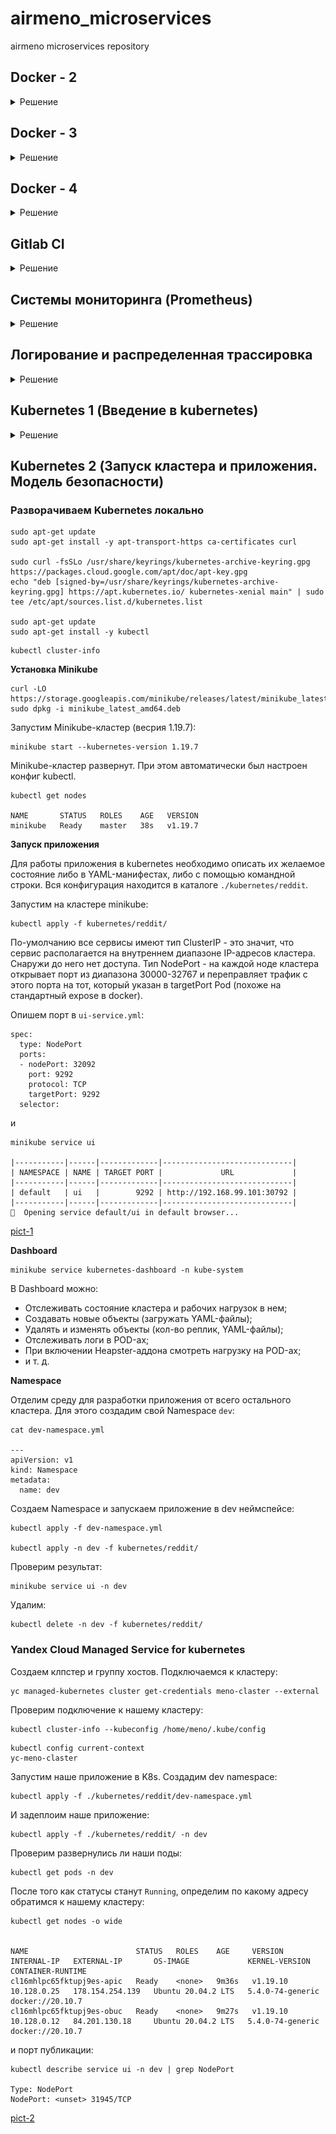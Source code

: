 # airmeno_microservices
airmeno microservices repository

## Docker - 2 

<details>
  <summary>Решение</summary>
Установка Docker на хост - https://docs.docker.com/engine/install/ubuntu/

```
docker version
docker info
```

Команды Docker | Значение
------| ---------
docker run hello-world | Запустить контейнер
docker ps | Список запущенных контейнеров
docker ps -a | Список всех контейнеров
docker images | Список сохранненных образов
docker run -it ubuntu:18.04 /bin/bash | Запуск контейнера Ubuntu в интерактивной режиме, вход в контенер в bash
docker exec -it <u_container_id> bash | Вход в запущенный контейнер c id в bash
docker commit <u_container_id> airmeno/ubuntu-tmp-file | Создание собственного образа (image) из контейнера 
docker rm -v $(docker ps -aq -f status=exited) | Удаление остановленных контейнеров
docker rmi name |  Удаление образа
docker rmi $(docker images -q) --force | Удаление существующих образов полученных на хост
docker system df | Дискового пространства образов

### Создаем Docker machine

```
yc compute instance create \
  --name docker-host \
  --zone ru-central1-a \
  --network-interface subnet-name=default-ru-central1-a,nat-ip-version=ipv4 \
  --create-boot-disk image-folder-id=standard-images,image-family=ubuntu-1804-lts,size=15 \
  --ssh-key ~/.ssh/appuser.pub
```
```
docker-machine create \
  --driver generic \
  --generic-ip-address=84.252.130.86 \
  --generic-ssh-user yc-user \
  --generic-ssh-key ~/.ssh/appuser \
  docker-host
```
Проверим:

```
docker-machine ls

NAME          ACTIVE   DRIVER    STATE     URL                        SWARM   DOCKER     ERRORS
docker-host   -        generic   Running   tcp://84.252.130.86:2376           v20.10.7   
```
Переключим docker на удаленный хост:

```
eval $(docker-machine env docker-host)
```
> Отключаемся от окружения docker - eval $(docker-machine env --unset)

Соберем структуру файлов с требуемым содержанием и соберем образ и запусим наш контейнер из нашего образа:

```
docker build -t reddit:latest .
docker run --name reddit -d --network=host reddit:latest
```
Проверим:

```
docker-machine ls

NAME          ACTIVE   DRIVER    STATE     URL                        SWARM   DOCKER     ERRORS
docker-host   *        generic   Running   tcp://84.252.130.86:2376           v20.10.7 
```
Перейдем по адресу - http://84.252.130.86:9292

### Docker hub

Отправляем наш образ в docker репозиторий:

```
docker login

docker tag reddit:latest airmeno/otus-reddit:1.0
docker push airmeno/otus-reddit:1.0
```

Проверим:

```
docker run --name reddit -d -p 9292:9292 airmeno/otus-reddit:1.0
```

Удалим ресурсы:

```
docker-machine rm docker-host
yc compute instance delete docker-host
```

### Задания со ⭐

1. [docker-1.log](dockermonolit/docker-1.log)

2. Создаем в [docker-monolith/infra/](docker-monolith/infra/) аналогичную иерархию ветки `infra`.

При создании образа из Packer выполняется установка docker в образ c помощью плейбука `docker_install.yml`.

В Terraform количество создаваемых инстансов задается через переменную в `instance_count` в `terraform.tfvars`. 
Terraform генерирует на основе шаблона файл inventoy.ini для Ansible. 

Для запуска контейнера в инстансах в директории `ansible` запустить:
```
ansible-playbook playbooks/docker_run.yml
```

</details>

## Docker - 3

<details>
  <summary>Решение</summary>

Поднимаем ранее созданный docker host:

```
yc compute instance create \
  --name docker-host \
  --zone ru-central1-a \
  --network-interface subnet-name=default-ru-central1-a,nat-ip-version=ipv4 \
  --create-boot-disk image-folder-id=standard-images,image-family=ubuntu-1804-lts,size=15 \
  --ssh-key ~/.ssh/appuser.pub


docker-machine create \
  --driver generic \
  --generic-ip-address=84.201.159.37 \
  --generic-ssh-user yc-user \
  --generic-ssh-key ~/.ssh/appuser \
  docker-host


docker-machine ls
NAME          ACTIVE   DRIVER    STATE     URL                        SWARM   DOCKER     ERRORS
docker-host   -        generic   Running   tcp://84.201.159.37:2376           v20.10.8   


eval $(docker-machine env docker-host)
```

Скачиваем архив, распаковываем, удалем архив, переименовываем каталог и приводим файлы в требуемый вид.

Сборка приложения:

```
docker pull mongo:latest

docker build -t airmeno/post:1.0 ./post-py
docker build -t airmeno/comment:1.0 ./comment
docker build -t airmeno/ui:1.0 ./ui
```

Проверим наши образы:

```
docker images
```

Создаем специальную сеть для нашего приложения и проверим:

```
docker network create reddit

docker network ls 
```

Создаем бридж и запускаем контейнеры:

```
docker run -d --network=reddit --network-alias=post_db --network-alias=comment_db mongo:latest

docker run -d --network=reddit --network-alias=post airmeno/post:1.0
docker run -d --network=reddit --network-alias=comment airmeno/comment:1.0
docker run -d --network=reddit -p 9292:9292 airmeno/ui:1.0
```

### Задания со ⭐ (1)

Запуск контенеров с другими алиасами и передача данных с помощью переменных:

```
docker run -d --network=reddit --network-alias=my_post_db --network-alias=my_comment_db mongo:latest

docker run -d --network=reddit --network-alias=my_post --env POST_DATABASE_HOST=my_post_db airmeno/post:1.0
docker run -d --network=reddit --network-alias=my_comment --env COMMENT_DATABASE_HOST=my_comment_db  airmeno/comment:1.0
docker run -d --network=reddit -p 9292:9292 --env POST_SERVICE_HOST=my_post --env COMMENT_SERVICE_HOST=my_comment airmeno/ui:1.0
```

Были заданы алиасам название с `my_`  с переопределением перемнных `ENV` чрез ключ `--env`.

### Сервис ui - улучшаем образ

Посмотрим размер нашего образа `ui`:

```
docker images

REPOSITORY        TAG            IMAGE ID       CREATED          SIZE
airmeno/ui        1.0            3e640e60b8e3   30 minutes ago   771MB
```

Поменяем содержимое ./ui/Dockerfile:

```
FROM ubuntu:16.04
RUN apt-get update \
    && apt-get install -y ruby-full ruby-dev build-essential \
    && gem install bundler --no-ri --no-rdoc

ENV APP_HOME /app
RUN mkdir $APP_HOME

WORKDIR $APP_HOME
ADD Gemfile* $APP_HOME/
RUN bundle install
ADD . $APP_HOME

ENV POST_SERVICE_HOST post
ENV POST_SERVICE_PORT 5000
ENV COMMENT_SERVICE_HOST comment
ENV COMMENT_SERVICE_PORT 9292

CMD ["puma"]
```

и пересоберем:

```
docker build -t airmeno/ui:2.0 ./ui
```

Проверим еще раз:

```
docker images

REPOSITORY        TAG            IMAGE ID       CREATED          SIZE
airmeno/ui        2.0            467ce10db702   24 seconds ago   462MB
airmeno/ui        1.0            3e640e60b8e3   36 minutes ago   771MB
```

Запустим еще раз наши контейнеры:

```
docker kill $(docker ps -q)
docker run -d --network=reddit --network-alias=post_db --network-alias=comment_db mongo:latest

docker run -d --network=reddit --network-alias=post airmeno/post:1.0
docker run -d --network=reddit --network-alias=comment airmeno/comment:1.0
docker run -d --network=reddit -p 9292:9292 airmeno/ui:2.0
```

### Создадим Docker volume

```
docker volume create reddit_db
```
Подключим его к контейнеру с MongoDB:

```
docker kill $(docker ps -q)
docker run -d --network=reddit --network-alias=post_db --network-alias=comment_db -v reddit_db:/data/db mongo:latest

docker run -d --network=reddit --network-alias=post airmeno/post:1.0
docker run -d --network=reddit --network-alias=comment airmeno/comment:1.0
docker run -d --network=reddit -p 9292:9292 airmeno/ui:2.0
```

### Задания со ⭐ (2)

Cобрать образ на основе Alpine Linux. Создаем [Dockerfile.1](src/ui/Dockerfile.1), в качестве базового образа берем Alpine Linux 3.14.
Для уменьшения размера образа используем `--no-cache` и после установки пакетов принудительно еще очищаем `rm -rf /var/cache/apk/*`.

Сборка нашего образа:

```
docker build -t airmeno/ui:3.0 ./ui --file ui/Dockerfile.1
```

Проверим еще раз размер образа:

```
docker images

REPOSITORY        TAG            IMAGE ID       CREATED          SIZE
airmeno/ui        3.0            f93530e5970f   35 seconds ago       265MB
airmeno/ui        2.0            467ce10db702   About an hour ago    462MB
airmeno/ui        1.0            3e640e60b8e3   About an hour ago    771MB
```

и проверим что наш образ рабочий:

```
docker kill $(docker ps -q)
docker run -d --network=reddit --network-alias=post_db --network-alias=comment_db -v reddit_db:/data/db mongo:latest

docker run -d --network=reddit --network-alias=post airmeno/post:1.0
docker run -d --network=reddit --network-alias=comment airmeno/comment:1.0
docker run -d --network=reddit -p 9292:9292 airmeno/ui:3.0
```

Удалим ресурсы:
```
docker-machine rm docker-host
yc compute instance delete docker-host
```
</details>

## Docker - 4

<details>
  <summary>Решение</summary>
Поднимаем docker host:

```
yc compute instance create \
  --name docker-host \
  --zone ru-central1-a \
  --network-interface subnet-name=default-ru-central1-a,nat-ip-version=ipv4 \
  --create-boot-disk image-folder-id=standard-images,image-family=ubuntu-1804-lts,size=15 \
  --ssh-key ~/.ssh/appuser.pub


docker-machine create \
  --driver generic \
  --generic-ip-address=84.252.130.206 \
  --generic-ssh-user yc-user \
  --generic-ssh-key ~/.ssh/appuser \
  docker-host


docker-machine ls
NAME          ACTIVE   DRIVER    STATE     URL                        SWARM   DOCKER     ERRORS
docker-host   -        generic   Running   tcp://84.252.130.206:2376           v20.10.8   


eval $(docker-machine env docker-host)
```

### Docker Network Drivers (Native)

* none - в контейнере есть только loopback интерфейс
* host - контейнеры видят только хостовувю сеть 
* bridge - контейнеры могу общаться через сеть и выходить наружу через хостовую сеть 

Запустим контейнеры с использованием драйверов сети с ключами --network: <none>, <host>, <bridge>

В качестве образа используем joffotron/docker-net-tools с сетевыми утилитами: bindtools, net-tools и curl.

```
docker run -ti --rm --network none joffotron/docker-net-tools -c ifconfig

lo        Link encap:Local Loopback  
          inet addr:127.0.0.1  Mask:255.0.0.0
          UP LOOPBACK RUNNING  MTU:65536  Metric:1
          RX packets:0 errors:0 dropped:0 overruns:0 frame:0
          TX packets:0 errors:0 dropped:0 overruns:0 carrier:0
          collisions:0 txqueuelen:1000 
          RX bytes:0 (0.0 B)  TX bytes:0 (0.0 B)
```

Вывод команды `docker-machine ssh docker-host ifconfig` бедет идентичен выводу `docker run -ti --rm --network host joffotron/docker-net-tools -c ifconfig`

```
docker run -ti --rm --network host joffotron/docker-net-tools -c ifconfig

docker0   Link encap:Ethernet  HWaddr 02:42:2C:69:21:67  
          inet addr:172.17.0.1  Bcast:172.17.255.255  Mask:255.255.0.0
          UP BROADCAST MULTICAST  MTU:1500  Metric:1
          RX packets:0 errors:0 dropped:0 overruns:0 frame:0
          TX packets:0 errors:0 dropped:0 overruns:0 carrier:0
          collisions:0 txqueuelen:0 
          RX bytes:0 (0.0 B)  TX bytes:0 (0.0 B)

eth0      Link encap:Ethernet  HWaddr D0:0D:17:CA:5D:E8  
          inet addr:10.128.0.7  Bcast:10.128.0.255  Mask:255.255.255.0
          inet6 addr: fe80::d20d:17ff:feca:5de8%32666/64 Scope:Link
          UP BROADCAST RUNNING MULTICAST  MTU:1500  Metric:1
          RX packets:10530 errors:0 dropped:0 overruns:0 frame:0
          TX packets:6844 errors:0 dropped:0 overruns:0 carrier:0
          collisions:0 txqueuelen:1000 
          RX bytes:117913818 (112.4 MiB)  TX bytes:606323 (592.1 KiB)

lo        Link encap:Local Loopback  
          inet addr:127.0.0.1  Mask:255.0.0.0
          inet6 addr: ::1%32666/128 Scope:Host
          UP LOOPBACK RUNNING  MTU:65536  Metric:1
          RX packets:282 errors:0 dropped:0 overruns:0 frame:0
          TX packets:282 errors:0 dropped:0 overruns:0 carrier:0
          collisions:0 txqueuelen:1000 
          RX bytes:25622 (25.0 KiB)  TX bytes:25622 (25.0 KiB)
```

```
docker run -ti --rm --network bridge joffotron/docker-net-tools -c ifconfig

eth0      Link encap:Ethernet  HWaddr 02:42:AC:11:00:02  
          inet addr:172.17.0.2  Bcast:172.17.255.255  Mask:255.255.0.0
          UP BROADCAST RUNNING MULTICAST  MTU:1500  Metric:1
          RX packets:2 errors:0 dropped:0 overruns:0 frame:0
          TX packets:0 errors:0 dropped:0 overruns:0 carrier:0
          collisions:0 txqueuelen:0 
          RX bytes:180 (180.0 B)  TX bytes:0 (0.0 B)

lo        Link encap:Local Loopback  
          inet addr:127.0.0.1  Mask:255.0.0.0
          UP LOOPBACK RUNNING  MTU:65536  Metric:1
          RX packets:0 errors:0 dropped:0 overruns:0 frame:0
          TX packets:0 errors:0 dropped:0 overruns:0 carrier:0
          collisions:0 txqueuelen:1000 
          RX bytes:0 (0.0 B)  TX bytes:0 (0.0 B)
```

### Network namespaces

Запустим несколько раз (в моем случае 3 раза) команду `docker run --network host -d nginx`. Проверим наши контейнеры:

```
docker ps

CONTAINER ID   IMAGE     COMMAND                  CREATED          STATUS          PORTS     NAMES
c8de1eb525ef   nginx     "/docker-entrypoint.…"   28 seconds ago   Up 25 seconds             flamboyant_swirles

docker ps -a
CONTAINER ID   IMAGE     COMMAND                  CREATED              STATUS                          PORTS     NAMES
35b31a75d59d   nginx     "/docker-entrypoint.…"   About a minute ago   Exited (1) About a minute ago             boring_bhaskara
76a8c0484020   nginx     "/docker-entrypoint.…"   About a minute ago   Exited (1) About a minute ago             jolly_thompson
c8de1eb525ef   nginx     "/docker-entrypoint.…"   2 minutes ago        Up About a minute                         flamboyant_swirles
```

Как видно из вывода, работает только один контейнер. Это связано с Host Driver:
- Контейнер использует network namespace хоста;
- Сеть не управляется самим Docker;
- Два сервиса в разных контейнерах не могут слушать один и тот же порт.

Подготовим хостовую машину для просмотра net-namespaces:

```
docker-machine ssh docker-host

sudo ln -s /var/run/docker/netns /var/run/netns
```

Теперь можно просматривать существующие network namespases: 
```
sudo ip netns 

default
```


Создадим docker-сети:
```
docker network create back_net --subnet=10.0.2.0/24
docker network create front_net --subnet=10.0.1.0/24
```

Запустим контейнеры:
```
docker build -t airmeno/post:1.0 ./post-py
docker build -t airmeno/comment:1.0 ./comment
docker build -t airmeno/ui:1.0 ./ui

docker run -d --network=front_net -p 9292:9292 --name ui airmeno/ui:1.0
docker run -d --network=back_net --name comment airmeno/comment:1.0
docker run -d --network=back_net --name post airmeno/post:1.0
docker run -d --network=back_net --name mongo_db --network-alias=post_db --network-alias=comment_db mongo:latest 
``` 

Docker при инициализации контейнера может подключить к нему только одну сеть. Дополнительные сети подключаются командой:
`docker network connect <network> <container>`

Подключим контейнеры ко второй сети:
```
docker network connect front_net post
docker network connect front_net comment
```

Заглянем внутрь сетей docker:

```
# Подключимся к докер хосту и установим утилиты для работы с бриджами
docker-machine ssh docker-host
sudo apt-get update && sudo apt-get install bridge-utils net-tools

sudo docker network ls

NETWORK ID     NAME        DRIVER    SCOPE
e49658e1166a   back_net    bridge    local
c6ce64b8682e   bridge      bridge    local
532d2c1a27d8   front_net   bridge    local
51ecc8068029   host        host      local
c4e2385e38fa   none        null      local

# созданные в рамках проекта сети
ifconfig | grep br

ifconfig | grep br
br-532d2c1a27d8: flags=4163<UP,BROADCAST,RUNNING,MULTICAST>  mtu 1500
        inet 10.0.1.1  netmask 255.255.255.0  broadcast 10.0.1.255
br-e49658e1166a: flags=4163<UP,BROADCAST,RUNNING,MULTICAST>  mtu 1500
        inet 10.0.2.1  netmask 255.255.255.0  broadcast 10.0.2.255
        inet 172.17.0.1  netmask 255.255.0.0  broadcast 172.17.255.255
        inet 10.128.0.7  netmask 255.255.255.0  broadcast 10.128.0.255

# Посмотрим какие интерфейсы есть в бридже
brctl show br-532d2c1a27d8

bridge name     bridge id               STP enabled     interfaces
br-532d2c1a27d8         8000.0242a651061f       no      veth1fccfd0
                                                        veth542d6b7
                                                        vethbc04562

# Посмотрим как выглядит iptables
sudo iptables -nL -t nat

...
Chain POSTROUTING (policy ACCEPT)
target     prot opt source               destination         
MASQUERADE  all  --  10.0.1.0/24          0.0.0.0/0           
MASQUERADE  all  --  10.0.2.0/24          0.0.0.0/0           
MASQUERADE  all  --  172.17.0.0/16        0.0.0.0/0           
MASQUERADE  tcp  --  10.0.1.2             10.0.1.2             tcp dpt:9292
...
DNAT       tcp  --  0.0.0.0/0            0.0.0.0/0            tcp dpt:9292 to:10.0.1.2:9292

# проверим работу docker-proxy
ps ax | grep docker-proxy

19166 ?        Sl     0:00 /usr/bin/docker-proxy -proto tcp -host-ip 0.0.0.0 -host-port 9292 -container-ip 10.0.1.2 -container-port 9292
19173 ?        Sl     0:00 /usr/bin/docker-proxy -proto tcp -host-ip :: -host-port 9292 -container-ip 10.0.1.2 -container-port 9292
```

### Docker-compose

Docker-compose - это инструментальное средство взаимодействия контейнеров, docker сетей, хранилищ (volume). Удобен когда:
- Одно приложение состоит из множества контейнеров / сервисов
- Один контейнер зависит от другого
- Порядок запуска имеет значение
- docker build/run/create

Проверим установку:
```
docker-compose -v

docker-compose version 1.29.2, build 5becea4c
```

Остановим запущенные контейнеры:

```
docker kill $(docker ps -q)
```

Запустим docker-compose:

```
export USERNAME=airmeno
docker-compose up -d
```

Проверим:
```
docker-compose ps

    Name                  Command             State                    Ports                  
----------------------------------------------------------------------------------------------
src_comment_1   puma                          Up                                              
src_post_1      python3 post_app.py           Up                                              
src_post_db_1   docker-entrypoint.sh mongod   Up      27017/tcp                               
src_ui_1        puma                          Up      0.0.0.0:9292->9292/tcp,:::9292->9292/tcp
```

Параметризируем наш docker-compose.yml, переменные перенесем в `.env`, создадим алиасы сетей.

Зададим имя проекту, по умолчанию имя (префикс) формируется от имени каталога где находится проект, в нашем случае `src`. Для смены префикса можно запустить проект:

```
docker-compose -p project-name up -d
```

или задать переменную в `.env`: `COMPOSE_PROJECT_NAME=project-name`

### Задания со ⭐

- Изменять код каждого из приложений, не выполняя сборку образа 
- Запускать puma для руби приложений в дебаг режиме с двумя воркерами (флаги --debug и -w 2)

По умолчанию Compose читает два файла: `docker-compose.yml` и необязательный файл `docker-compose.override.yml`. `docker-compose.yml` содержит базовую конфигурацию. Файл `docker-compose.override.yml` может содержать переопределения конфигурации для существующих служб или полностью новых служб.

> https://docs.docker.com/compose/extends/

Создаем `docker-compose.override.yml` файл:

```
version: '3.3'
services:

  ui:
    volumes:
      - ./ui:/app
    command: puma --debug -w 2

  post:
    volumes:
      - ./post-py:/app
      
  comment:
    volumes:
      - ./comment:/app
    command: puma --debug -w 2
```

Переопределили запуск `puma` и смонтировали каталоги кодов контейнеров в `/app`.

> Поскольку монтирование происходит на локальном хосте, сборку compose придется делать на локальной машине, иначе придется переносить каталоги проекта на docker host.

```
# остановим compose
docker-compose down 

# переключимся на локальный хост
eval $(docker-machine env --unset)

# запуск со сборкой всех контейнеров
sudo docker-compose up -d

# проверка 
sudo docker-compose ps

    Name                  Command             State                    Ports                  
----------------------------------------------------------------------------------------------
src_comment_1   puma --debug -w 2             Up                                              
src_post_1      python3 post_app.py           Up                                              
src_post_db_1   docker-entrypoint.sh mongod   Up      27017/tcp                               
src_ui_1        puma --debug -w 2             Up      0.0.0.0:9292->9292/tcp,:::9292->9292/tcp
```

Проверим, что контейнеры запустились с нужным ключом:

```
sudo docker ps

CONTAINER ID   IMAGE                 COMMAND                  CREATED         STATUS         PORTS                                       NAMES
61789df19d1b   airmeno/ui:1.0        "puma --debug -w 2"      9 seconds ago   Up 7 seconds   0.0.0.0:9292->9292/tcp, :::9292->9292/tcp   src_ui_1
d53984fe89fd   airmeno/post:1.0      "python3 post_app.py"    9 seconds ago   Up 7 seconds                                               src_post_1
b97db9c8603b   mongo:3.2             "docker-entrypoint.s…"   9 seconds ago   Up 7 seconds   27017/tcp                                   src_post_db_1
7652c547b197   airmeno/comment:1.0   "puma --debug -w 2"      9 seconds ago   Up 7 seconds                                               src_comment_1
```

Наш проект должен быть доступен по http://localhost:9292

Попробуем отредактировать файлы проекта:

```
touch src/comment/testfile
sudo docker-compose exec comment ls -l ../app

total 32
-rw-rw-r-- 1 1000 1000  420 Aug  6 16:43 Dockerfile
-rw-rw-r-- 1 1000 1000  182 Aug  6 16:43 Gemfile
-rw-rw-r-- 1 1000 1000  919 Aug  6 16:43 Gemfile.lock
-rw-rw-r-- 1 1000 1000    6 Aug  6 16:43 VERSION
-rw-rw-r-- 1 1000 1000 3910 Aug  6 16:43 comment_app.rb
-rw-rw-r-- 1 1000 1000  304 Aug  6 16:43 config.ru
-rw-rw-r-- 1 1000 1000  170 Aug  6 16:43 docker_build.sh
-rw-rw-r-- 1 1000 1000 1809 Aug  6 16:43 helpers.rb
-rw-rw-r-- 1 1000 1000    0 Aug  6 20:40 testfile
```
Наш файл пристуствует. Таким образом можем редактировать файлы пректа не выполняя сборку образа. Удалим созданный файл `testfile` и убедимся, что и в контейнере он удалился.

Удалим ресурсы:
```
sudo docker-compose down
docker-machine rm docker-host
yc compute instance delete docker-host
```

</details>


## Gitlab CI

<details>
  <summary>Решение</summary>
Создаем ветку в репозитории:

```
git checkout -b gitlab-ci-1
```

Поднимаем docker host:

```
yc compute instance create \
  --name gitlab-host \
  --memory=4 \
  --zone ru-central1-a \
  --network-interface subnet-name=default-ru-central1-a,nat-ip-version=ipv4 \
  --create-boot-disk image-folder-id=standard-images,image-family=ubuntu-1804-lts,size=50 \
  --ssh-key ~/.ssh/appuser.pub
```

Установим docker и docker-compose

```
cd gitlab-ci/ansible/
ansible-playbook docker_playbook.yml
```

### Установка GitLab-CE

Подключимся к хосту и создадим необходимые каталоги:

```
ssh yc-user@178.154.223.64
sudo mkdir -p /srv/gitlab/config /srv/gitlab/data /srv/gitlab/logs

cd /srv/gitlab
sudo touch docker-compose.yml
```

```
sudo vim docker-compose.yml

web:
  image: 'gitlab/gitlab-ce:latest'
  restart: always
  hostname: 'localhost'
  environment:
    GITLAB_OMNIBUS_CONFIG:
      external_url 'http://178.154.223.64'
  ports:
    - '80:80'
    - '443:443'
    - '2222:22'
  volumes:
    - '/srv/gitlab/config:/etc/gitlab'
    - '/srv/gitlab/logs:/var/log/gitlab'
    - '/srv/gitlab/data:/var/opt/gitlab'
```

> https://docs.gitlab.com/ee/install/docker.html


Запустим gitlab через docker-compose:

```
sudo docker-compose up -d
```
и проверим доступность: http://178.154.223.64

> на запуск служб и компонентов внутри контейнера gitlab ждем пару минут.

Пароль рута не получилось сменить, поэтому была применина методика сброса пароля: `touch /etc/gitlab/initial_root_password`, в случае с контенером:

```
sudo touch /srv/gitlab/config/initial_root_password

sudo cat /srv/gitlab/config/initial_root_password
```

берем значение пароль и используем его для пользоватля `root`.

### Настройки

1. Отключаем регистрацию новых пользователей:

```
Settings -> General -> Sign-up restrictions 

[ ] Sign-up enabled
```
2. Создаем группу: 
* Name - homework
* Description - Projects for my homework
* Visibility - private

3. Создаем проект: `example`

Для выполнения push с локального хоста в gitlab выполним (Добавление remote):

```
git remote add gitlab http://178.154.223.64/homework/example.git
git push gitlab gitlab-ci-1
```
4. Пайплайн для GitLab определяется в файле `.gitlab-ci.yml`

```
stages:
  - build
  - test
  - deploy

build_job:
  stage: build
  script:
    - echo 'Building'

test_unit_job:
  stage: test
  script:
    - echo 'Testing 1'

test_integration_job:
  stage: test
  script:
    - echo 'Testing 2'

deploy_job:
  stage: deploy
  script:
    - echo 'Deploy'
```

Запушим изменения:
```
git add .gitlab-ci.yml
git commit -m 'add pipeline definition'
git push gitlab gitlab-ci-1
```

5. Добавление раннера

На сервере Gitlab CI, выполним:

```
ssh yc-user@178.154.223.64

sudo docker run -d --name gitlab-runner --restart always -v /srv/gitlabrunner/config:/etc/gitlab-runner -v /var/run/docker.sock:/var/run/docker.sock gitlab/gitlab-runner:latest
```

Регистрация раннера (указываем url сервера gitlab и токен из `Settings -> CI/CD -> Pipelines -> Runners `):

```
sudo docker exec -it gitlab-runner gitlab-runner register \
 --url http://178.154.223.64/ \
 --non-interactive \
 --locked=false \
 --name DockerRunner \
 --executor docker \
 --docker-image alpine:latest \
 --registration-token R1mGR3J-C8T74Xsa_FfZ \
 --tag-list "linux,xenial,ubuntu,docker" \
 --run-untagged
```

Если все успешно, то должен появится новый ранер в `Settings -> CI/CD -> Pipelines -> Runners ` секция `Available specific runners` и после появления ранера должен выполнится пайплайн.

![Image 1](gitlab-ci/gitlab-ci-1.jpg)

6. Добавление Reddit в проект

```
git clone https://github.com/express42/reddit.git && rm -rf ./reddit/.git
git add reddit/
git commit -m "Add reddit app"
git push gitlab gitlab-ci-1
```
Измените описание пайплайна в `.gitlab-ci.yml`, создаем файл тестов `reddit/simpletest.rb`:

```
require_relative './app'
require 'test/unit'
require 'rack/test'

set :environment, :test

class MyAppTest < Test::Unit::TestCase
  include Rack::Test::Methods

  def app
    Sinatra::Application
  end

  def test_get_request
    get '/'
    assert last_response.ok?
  end
end
```

Добавим библиотеку `rack-test` в `reddit/Gemfile`:

```
gem 'rack-test'
```

Запушим код в GitLab и убедимся, что test_unit_job гоняет тесты.
![Image 2](gitlab-ci/gitlab-ci-2.jpg)


7. Окружения

Добавим в `.gitlab-ci.yml` новые окружения и условия запусков для ранеров 

```
image: ruby:2.4.2

stages:
  - build
  - test
  - review
  - stage
  - production

variables:
  DATABASE_URL: 'mongodb://mongo/user_posts'
   
before_script:
  - cd reddit
  - bundle install

build_job:
  stage: build
  script:
    - echo 'Building'

test_unit_job:
  stage: test
  services:
    - mongo:latest
  script:
    - ruby simpletest.rb

test_integration_job:
  stage: test
  script:
    - echo 'Testing 2'

deploy_dev_job:
  stage: review
  script:
    - echo 'Deploy'
  environment:
    name: dev
    url: http://dev.example.com

branch review:
  stage: review
  script: echo "Deploy to $CI_ENVIRONMENT_SLUG"
  environment:
    name: branch/$CI_COMMIT_REF_NAME
    url: http://$CI_ENVIRONMENT_SLUG.example.com
  only:
    - branches
  except:
    - master

staging:
  stage: stage
  when: manual
  only:
    - /^\d+\.\d+\.\d+/
  script:
    - echo 'Deploy'
  environment:
    name: stage
    url: http://beta.example.com

production:
  stage: production
  when: manual
  only:
    - /^\d+\.\d+\.\d+/
  script:
    - echo 'Deploy'
  environment:
    name: production
    url: http://example.com

```

где:
* `when: manual` - определяет ручной запуск
* Директива `only` описывает условия, которые должны быть `истина`: регулярное выражение `/^\d+\.\d+\.\d+/` означает, что в git должен стоять тег из цифр разделенных точками (например 2.4.6). Изменения без указания тэга запустят пайплайн без задач staging и production.
* `branch review:` на каждую ветку в git, отличную от master, Gitlab CI будет определять новое окружение.

Для проверки закоммитим файлы с указанием тэга (версии) и запушим в gitlab:

```
git add .gitlab-ci.yml
git commit -m '#5 add ver 2.4.10'
git tag 2.4.10
git push gitlab gitlab-ci-1 --tags
```

![Image 3](gitlab-ci/gitlab-ci-3.jpg)

Stage и Production окружения запускаются вручную


### Задания со ⭐: Настройка оповещений в Slack

Настроено на канале devops-team-otus.slack.com
Channel ID: C024SKJK64V


### Удалим ресурсы:

```
sudo docker-compose down
yc compute instance delete gitlab-host
```
</details>

## Системы мониторинга (Prometheus)

<details>
  <summary>Решение</summary>

### Подготовка окружения

Создадим Docker хост и настроим локальное окружение:
```
yc compute instance create \
  --name docker-host \
  --memory=4 \
  --zone ru-central1-a \
  --network-interface subnet-name=default-ru-central1-a,nat-ip-version=ipv4 \
  --create-boot-disk image-folder-id=standard-images,image-family=ubuntu-1804-lts,size=15 \
  --ssh-key ~/.ssh/appuser.pub

	
docker-machine create \
  --driver generic \
  --generic-ip-address=178.154.220.106 \
  --generic-ssh-user yc-user \
  --generic-ssh-key ~/.ssh/appuser \
  docker-host
```
```
docker-machine ls
NAME          ACTIVE   DRIVER    STATE     URL                        SWARM   DOCKER     ERRORS
docker-host   -        generic   Running   tcp://178.154.220.106:2376           v20.10.8   


eval $(docker-machine env docker-host)
```

### Запуск Prometheus

Воспользуемся готовым образом с DockerHub:

```
docker run --rm -p 9090:9090 -d --name prometheus prom/prometheus

docker ps

CONTAINER ID   IMAGE             COMMAND                  CREATED          STATUS          PORTS                                       NAMES
e8854394c01d   prom/prometheus   "/bin/prometheus --c…"   15 seconds ago   Up 12 seconds   0.0.0.0:9090->9090/tcp, :::9090->9090/tcp   prometheus
```

Перейдем по адресу http://178.154.220.106:9090

> узнать адрес докер хоста можно: `docker-machine ip docker-host`

![Image 1](monitoring/mon-1.jpg)

Интерфейс обновился, для перехода на старый интерфейс выбираем в меню **Clasic UI**.

**Targets**

Targets (цели) - представляют собой системы или процессы, за которыми следит Prometheus. Prometheus является pull системой, поэтому он постоянно делает HTTP запросы на имеющиеся у него адреса (endpoints). Посмотрим текущий список целей - **Status -> Targets**

![Image 2](monitoring/mon-2.jpg)

В Targest сейчас мы видимо только сам Prometheus. У каждой цели есть свой список адресов (endpoints), по которым следует обращаться для получения информации.

### Структура директорий:

* Создадим директорию docker в корне репозитория и перенесем в нее директорию `docker-monolith` и файлы `docker-compose.*` и все `.env`.
* Создадим в корне репозитория директорию `monitoring`. В ней будет хранится все, что относится к мониторингу.

Установим `docker-compose` на docker хосте:
```
docker-machine ssh docker-host
sudo apt install docker-compose
```

### Мониторинг состояния микросервисов

**Создание Docker образа Prometheus**

```
cat monitoring/prometheus/Dockerfile

FROM prom/prometheus:v2.1.0
ADD prometheus.yml /etc/prometheus/
```

Конфигурация Prometheus происходит через файлы конфигурации и опции командной строки. В `monitoring/prometheus` создаем файл `prometheus.yml`:

```
---
global:
  scrape_interval: '5s'

scrape_configs:
  - job_name: 'prometheus'
    static_configs:
      - targets:
        - 'localhost:9090'

  - job_name: 'ui'
    static_configs:
      - targets:
        - 'ui:9292'

  - job_name: 'comment'
    static_configs:
      - targets:
        - 'comment:9292'
```

В директории `prometheus` собираем Docker образ:

```
export USER_NAME=username
docker build -t $USER_NAME/prometheus .
```

**Образы микросервисов**

В коде микросервисов есть healthcheck-и для проверки работоспособности приложения. 

Сборку образом теперь необходимо производить при помощи скриптов `docker_build.sh`, которые есть в директории каждого сервиса. С его помощью мы добавим информацию из Git в наш healthcheck.

```
/src/ui $ bash docker_build.sh
/src/post-py $ bash docker_build.sh
/src/comment $ bash docker_build.sh
```
Или из корня репозитория:

```
for i in ui post-py comment; do cd src/$i; bash docker_build.sh; cd -; done
```

Prometheus поднимаем совместно с микросервисами. В `docker/docker-compose.yml` опишем новый сервис:

```
services:

...

  prometheus:
    image: ${USER_NAME}/prometheus
    ports:
      - 9090:9090
    volumes:
      - prometheus_data:/prometheus
    command:
    # Передаем доп параметры вкомандной строке
      - '--config.file=/etc/prometheus/prometheus.yml'
      - '--storage.tsdb.path=/prometheus'
      - '--storage.tsdb.retention=1d' # Задаем время хранения метрик в 1 день
    networks:
      - front_net
      - back_net 
...
  
  volumes:
    prometheus_data:
```

Изменим `build` образов наших микросервисом на уже подготовленные образы через скрипт `docker_build.sh`:

```
  #build: ./ui
  #image: ${USERNAME}/ui:${UI_TAG}
    
  image: ${USER_NAME}/ui
```

Поднимаем сервисы. Поскольку в предыдущих заданиях был использован `docker-compose.override.yml`, то игнорируем его при запуске:

```
docker-compose -f docker-compose.yml up -d
```
Убедимся, что сервисы (контейнеры) поднялись:

```
docker-compose ps

       Name                      Command               State                    Ports                  
-------------------------------------------------------------------------------------------------------
docker_comment_1      puma                             Up                                              
docker_post_1         python3 post_app.py              Up                                              
docker_post_db_1      docker-entrypoint.sh mongod      Up      27017/tcp                               
docker_prometheus_1   /bin/prometheus --config.f ...   Up      0.0.0.0:9090->9090/tcp,:::9090->9090/tcp
docker_ui_1           puma                             Up      0.0.0.0:9292->9292/tcp,:::9292->9292/tcp
```

### Exporters

Экспортер похож на вспомогательного агента для сбора метрик. 

В ситуациях, когда мы не можем реализовать отдачу метрик Prometheus в коде приложения, мы можем использовать экспортер, который будет транслировать метрики приложения или системы в формате доступном для чтения Prometheus.

Для сбора информации о работе Docker хоста и представления этой информации в Prometheus воспользуемся `Node exporter`.

Определим ещё один сервиc в `docker/docker-compose.yml`:

```
node-exporter:
  image: prom/node-exporter:v0.15.2
  user: root
  volumes:
    - /proc:/host/proc:ro
    - /sys:/host/sys:ro
    - /:/rootfs:ro
  command:
    - '--path.procfs=/host/proc'
    - '--path.sysfs=/host/sys'
    - '--collector.filesystem.ignored-mount-points="^/(sys|proc|dev|host|etc)($$|/)"'  
  networks:
    - front_net
    - back_net  

```

И в `monitoring/prometheus/prometheus.yml` добавим job для `node exporter`:

```
- job_name: 'node'
  static_configs: 
    - targets: 
      - 'node-exporter:9100'
```

Соберем новый Docker образ для Prometheus:

```
cd monitoring/prometheus 

docker build -t $USER_NAME/prometheus .
```

Пересоздадим сервисы:

```
cd ../../docker/
docker-compose down
docker-compose -f docker-compose.yml up -d
```

Убедимся, что список endpoint-ов Prometheus появился ещё один endpoint - `node`.

![Image 3](monitoring/mon-3.jpg)

Добавим нагрузки на Docker Host и проверм:

```
docker-machine ssh docker-host

yes > /dev/null
```

![Image 4](monitoring/mon-4.jpg)

### Обазы в DockerHub

```
docker login
Login Succeeded


docker push $USER_NAME/ui
docker push $USER_NAME/comment
docker push $USER_NAME/post
docker push $USER_NAME/prometheus
```

Ссылка на DockerHub: https://hub.docker.com/u/airmeno

### Задания со ⭐

**MongoDB Exporter**

Соберем Docker образ нашего `mongodb_exporter` через `monitoring/mongodb-exporter/Dockerfile` из https://github.com/percona/mongodb_exporter:

```
FROM alpine:3.14

WORKDIR /tmp/mongodb
RUN wget https://github.com/percona/mongodb_exporter/releases/download/v0.20.7/mongodb_exporter-0.20.7.linux-amd64.tar.gz && \
    tar xvzf mongodb_exporter-0.20.7.linux-amd64.tar.gz && \
    cp mongodb_exporter /usr/local/bin/. && \
    rm -rf /tmp/mongodb

WORKDIR /

EXPOSE 9216

CMD ["mongodb_exporter"]
```

> https://dock.co.nz/post/build-mongodb-exporter-for-prometheus/

Далее добавим наш экпортер в `monitoring/prometheus/prometheus.yml`:

```
  - job_name: 'mongodb'
    static_configs:
      - targets:
        - 'mongodb-exporter:9216'
```

и `docker/docker-compose.yml`:

```
  mongodb-exporter:
    image: ${USER_NAME}/mongodb-exporter
    environment:
      MONGODB_URI: mongodb://post_db:27017    
    networks:
      - back_net
```

Соберем заново наши образы и контейнеры:

```
cd monitoring/mongodb-exporter
docker build -t $USER_NAME/mongodb-exporter .

cd monitoring/prometheus 
docker build -t $USER_NAME/prometheus .

cd ../../docker/
docker-compose down
docker-compose -f docker-compose.yml up -d
```
![Image 5](monitoring/mon-5.jpg)

**Blackbox Exporter**

Blackbox exporter позволяет реализовать для Prometheus мониторинг по принципу черного ящика. Т.е., например, мы можем проверить отвечает ли сервис по http или принимает ли соединения порт. 


Соберем Docker образ нашего `blackbox_exporter` из https://github.com/prometheus/blackbox_exporter:

```
FROM prom/blackbox-exporter
COPY blackbox.yml /etc/blackboxexporter/config.yml
```

Формируем `blackbox.yml`:

```
modules:
  http_2xx:
    http:
      no_follow_redirects: false
      preferred_ip_protocol: ip4
      valid_http_versions:
      - HTTP/1.1
      - HTTP/2
      valid_status_codes: []
    prober: http
    timeout: 5s
```

> https://habr.com/ru/company/otus/blog/500448/

Добавим в Prometheus мониторинг сервисов comment, post, ui с помощью Blackbox exporter - https://github.com/prometheus/blackbox_exporter.

```
  blackbox-exporter:
    image: ${USER_NAME}/blackbox-exporter
    command:
      - '--config.file=/etc/blackboxexporter/config.yml'
    networks:
      - back_net
      - front_net  
```

Добавим job в `monitoring/prometheus/prometheus.yml`:

```
  - job_name: 'blackbox'
    scrape_interval: 5s
    metrics_path: /probe
    params:
      module: [ http_2xx ]
    static_configs:
      - targets:
          - http://ui:9292
          - http://comment:9292/healthcheck
          - http://post:5000/healthcheck
    relabel_configs:
      - source_labels: [ __address__ ]
        target_label: __param_target
      - source_labels: [ __param_target ]
        target_label: instance
      - target_label: __address__
        replacement: blackbox:9115
```

И еще раз пересоберем наши образы и контейнеры:

```
cd monitoring/blackbox-exporter 
docker build -t $USER_NAME/blackbox-exporter .

cd monitoring/prometheus 
docker build -t $USER_NAME/prometheus .

cd ../../docker/
docker-compose down
docker-compose -f docker-compose.yml up -d
```
![Image 6](monitoring/mon-6.jpg)

![Image 7](monitoring/mon-7.jpg)


### Удалим ресурсы:

```
docker-compose down
yc compute instance delete docker-host
```
</details>

## Логирование и распределенная трассировка

<details>
  <summary>Решение</summary>

### Подготовка окружения

Создадим Docker хост и настроим локальное окружение:

```
yc compute instance create \
  --name logging \
  --memory=4 \
  --zone ru-central1-a \
  --network-interface subnet-name=default-ru-central1-a,nat-ip-version=ipv4 \
  --create-boot-disk image-folder-id=standard-images,image-family=ubuntu-1804-lts,size=15 \
  --ssh-key ~/.ssh/appuser.pub

docker-machine create \
  --driver generic \
  --generic-ip-address=178.154.203.174 \
  --generic-ssh-user yc-user \
  --generic-ssh-key ~/.ssh/appuser \
  logging
```

```
docker-machine ls

NAME      ACTIVE   DRIVER    STATE     URL                          SWARM   DOCKER     ERRORS
logging   -        generic   Running   tcp://178.154.203.174:2376           v20.10.8 
```

Установим docker-compose на docker хосте:

```
docker-machine ssh logging
sudo apt install docker-compose
```

```
eval $(docker-machine env logging)
```

Сборка новых образов:

```
export USER_NAME='username'

cd ./src/ui && bash docker_build.sh && docker push $USER_NAME/ui:logging
cd ../post-py && bash docker_build.sh && docker push $USER_NAME/post:logging
cd ../comment && bash docker_build.sh && docker push $USER_NAME/comment:logging
```

### Elastic Stack

Система централизованного логирования на примере Elastic-стека (ранее известного как ELK), который включает в себя 3 основных компонента:
* ElasticSearch (TSDB и поисковый движок для хранения данных)
* Logstash (для аггрегации и трансформации данных)
* Kibana (для визуализации)

Для аггрегации логов вместо Logstash будем использовать Fluentd, получим еще одно популярное сочетание этих инструментов - EFK.

Fluentd - инструмент, который может использоваться для отправки, аггрегации и преобразования лог-сообщений. Fluentd будем использовать для аггрегации (сбора в одном месте) и парсинга логов сервисов нашего приложения.

В директории `logging/fluentd` создаем Dockerfile:

```
FROM fluent/fluentd:v0.12
RUN gem install fluent-plugin-elasticsearch --no-rdoc --no-ri --version 1.9.5
RUN gem install fluent-plugin-grok-parser --no-rdoc --no-ri --version 1.0.0
ADD fluent.conf /fluentd/etc
```
и файл конфигурации `logging/fluentd/fluent.conf`:

```
<source>
  @type forward
  port 24224
  bind 0.0.0.0
</source>

<match *.**>
  @type copy
  <store>
    @type elasticsearch
    host elasticsearch
    port 9200
    logstash_format true
    logstash_prefix fluentd
    logstash_dateformat %Y%m%d
    include_tag_key true
    type_name access_log
    tag_key @log_name
    flush_interval 1s
  </store>
  <store>
    @type stdout
  </store>
</match>
```

Соберем docker image для fluentd:

```
cd logging/fluentd
docker build -t $USER_NAME/fluentd .
```

### Структурированные логи

Логи должны иметь заданную (единую) структуру и содержать необходимую для нормальной эксплуатации данного сервиса информацию о его работе.

Лог-сообщения также должны иметь понятный для выбранной системы логирования формат, чтобы избежать ненужной траты ресурсов на преобразование данных в нужный вид.


Для запуска подготовленных контейнеров настроим `docker/docker-compose.yml` на теги `:logging` и запустим сервисы:

```
cd docker && docker-compose -f docker-compose.yml up -d
```

Можем посмотреть логи, например для `post` сервиса:

```
docker-compose logs -f post

Attaching to docker_post_1
post_1     | {"addr": "172.19.0.2", "event": "request", "level": "info", "method": "GET", "path": "/healthcheck?", "request_id": null, "response_status": 200, "service": "post", "timestamp": "2021-09-10 18:10:38"}
post_1     | {"addr": "172.19.0.2", "event": "request", "level": "info", "method": "GET", "path": "/healthcheck?", "request_id": null, "response_status": 200, "service": "post", "timestamp": "2021-09-10 18:10:43"}
post_1     | {"addr": "172.19.0.2", "event": "request", "level": "info", "method": "GET", "path": "/healthcheck?", "request_id": null, "response_status": 200, "service": "post", "timestamp": "2021-09-10 18:10:48"}
post_1     | {"addr": "172.19.0.2", "event": "request", "level": "info", "method": "GET", "path": "/healthcheck?", "request_id": null, "response_status": 200, "service": "post", "timestamp": "2021-09-10 18:10:53"}
```

Каждое событие, связанное с работой нашего приложения логируется в JSON-формате и имеет нужную нам структуру: тип события (event), сообщение (message), переданные функции параметры (params), имя сервиса (service) и др.

По умолчанию Docker-контейнерами используется json-file драйвер для логирования информации, которая пишется сервисом внутри контейнера в stdout (и stderr). 

Для отправки логов во Fluentd используем docker-драйвер fluentd.

> https://docs.docker.com/config/containers/logging/fluentd/

Для сервиса post определим драйвер для логирования - `docker/docker-compose.yml`:

```
  post:
    image: ${USER_NAME}/post:logging
    environment:
      - POST_DATABASE_HOST=post_db
      - POST_DATABASE=posts
    depends_on:
      - post_db
    ports:
      - "5000:5000"
    logging:
      driver: "fluentd"
      options:
        fluentd-address: localhost:24224
        tag: service.post
```

### Запуск системы логирования

Поднимем инфраструктуру централизованной системы логирования и перезапустим сервисы приложения:

```
docker-compose -f docker-compose-logging.yml up -d
docker-compose down
docker-compose -f docker-compose.yml up -d
```

### Добавление фильтра во Fluentd для сервиса post

Добавим фильтр для парсинга json-логов, приходящих от сервиса post, в `logging/fluentd/fluent.conf`:

```
<source>
 @type forward
 port 24224
 bind 0.0.0.0
</source>

<filter service.post>
 @type parser
 format json
 key_name log
</filter>

<match *.**>
 @type copy

...

```

Пересоберем образ и перезапустим сервис Fluentd:

```
logging/fluentd $ docker build -t $USER_NAME/fluentd .
docker $ docker-compose -f docker-compose-logging.yml up -d fluentd
```

### Неструктурированные логи

Неструктурированные логи отличаются отсутствием четкой структуры данных. Также часто бывает, что формат лог-сообщений не подстроен под систему централизованного логирования, что существенно увеличивает затраты вычислительных и временных ресурсов на обработку данных и выделение нужной информации.

На примере сервиса ui рассмотрим пример логов с неудобным форматом сообщений. Настроим отправку логов во Fluentd для сервиса ui - `docker/docker-compose.yml`:

```
ui:
...
 logging:
 driver: "fluentd"
 options:
 fluentd-address: localhost:24224
 tag: service.ui
...
```

Перезапустим ui:

```
docker $ docker-compose stop ui
docker $ docker-compose rm ui
docker $ docker-compose -f docker-compose.yml up -d 
```

В Kibana применим запрос `container_name : *ui*` и  убедимся, что общая структура у поля log в сообщениях от этого сервиса отсутствует:

```
?log	I, [2021-09-10T19:00:02.885721 #1]  INFO -- : service=ui | event=show_all_posts | request_id=8fe05d40-5ab2-4fd2-b7ab-a735ca9874d6 | message='Successfully showed the home page with posts' | params: "{}"
```

Для их парсинга неструктурированных логов в `/docker/fluentd/fluent.conf` добавим регулярное выражение:

```
<filter service.ui>
  @type parser
  format /\[(?<time>[^\]]*)\]  (?<level>\S+) (?<user>\S+)[\W]*service=(?<service>\S+)[\W]*event=(?<event>\S+)[\W]*(?:path=(?<path>\S+)[\W]*)?request_id=(?<request_id>\S+)[\W]*(?:remote_addr=(?<remote_addr>\S+)[\W]*)?(?:method= (?<method>\S+)[\W]*)?(?:response_status=(?<response_status>\S+)[\W]*)?(?:message='(?<message>[^\']*)[\W]*)?/
  key_name log
</filter>
```

Пересоберем образ и перезапустим сервис Fluentd:

```
logging/fluentd $ docker build -t $USER_NAME/fluentd .
docker $ docker-compose -f docker-compose-logging.yml up -d fluentd
```

В Kibana применим запрос `@log_name: service.ui` и проверим что лог теперь распарсен:

```
t message	Successfully showed the home page with posts
```

> Kibana слушает на порту 5601.

### Grok-шаблоны

Созданные регулярки могут иметь ошибки, их сложно менять и ещё сложнее - читать без применения инструментов навроде. Для облегчения задачи парсинга вместо
стандартных регулярок можно использовать grok-шаблоны. По-сути grok'и - это именованные шаблоны регулярных выражений (очень похоже на функции). Можно использовать готовый regexp, просто сославшись на него как на функцию.

Поменяем в `/docker/fluentd/fluent.conf` решулярку на:

```
<filter service.ui>
 @type parser
 format grok
 grok_pattern %{RUBY_LOGGER}
 key_name log
</filter>
```

и пересоберем и перезапустим сервис:

```
logging/fluentd $ docker build -t $USER_NAME/fluentd .
docker $ docker-compose -f docker-compose-logging.yml up -d fluentd
```

в Kibana теперь лог выглядит так:

```
t message	  service=ui | event=show_all_posts | request_id=8369cd1c-1aa0-4c83-a4c6-2cfba9485bca | message='Successfully showed the home page with posts' | params: "{}"
```

Часть логов нужно еще дораспарсить. Для этого используем несколько grok'ов по очереди:

```
<filter service.ui>
  @type parser
  format grok
  grok_pattern service=%{WORD:service} \| event=%{WORD:event} \| request_id=%{GREEDYDATA:request_id} \| message='%{GREEDYDATA:message}'
  key_name message
  reserve_data true
</filter>
```

⭐ Ещё один формат лога остался неразобранным:

```
t message	service=ui | event=request | path=/post/613ba6ad725f03000c390e74 | request_id=21379923-e3b7-43b8-816d-a7d4309eeab7 | remote_addr=109.252.184.115 | method= GET | response_status=200
```

Составим еще один grok-шаблоны для данного типа сообщений по аналогии с предыдущим:

```
<filter service.ui>
  @type parser
  format grok
  grok_pattern service=%{WORD:service} \| event=%{WORD:event} \| path=%{GREEDYDATA:request_id} \| request_id=%{GREEDYDATA:request_id} \| remote_addr=%{IP:remote_addr} \| method= %{WORD:method} \| response_status=%{INT:response_status}
  key_name message
  reserve_data true
</filter>
```

и пересоберем и перезапустим сервис:

```
logging/fluentd $ docker build -t $USER_NAME/fluentd .
docker $ docker-compose -f docker-compose-logging.yml up -d fluentd
```

### Распределенный трейсинг

Добавим в `docker/docker-compose-logging.yml` для сервисов логирования сервис распределенного трейсинга Zipkin:

```
services:
  zipkin:
    image: openzipkin/zipkin:2.21.0
    ports:
      - "9411:9411"
...
```

Добавим для каждого сервиса в `docker/docker-compose.yml` для приложении reddit параметр `ZIPKIN_ENABLED`:

```
environment:
- ZIPKIN_ENABLED=${ZIPKIN_ENABLED}
```

В .env-файле:

```
ZIPKIN_ENABLED=true
```

```
docker-compose -f docker-compose.yml up -d
```

Zipkin должен быть в одной сети с приложениями, поэтому подключим их к нашим сетям `back_net:` и `front_net:`.

Поднимем изменённую систему логирования:

```
docker-compose -f docker-compose-logging.yml -f docker-compose.yml down
docker-compose -f docker-compose-logging.yml -f docker-compose.yml up -d
```

> Web-интерфейс Zipkin на порту 9411.

### Удалим ресурсы:

```
docker-compose down
docker-machine rm logging
yc compute instance delete logging
```


### Траблшутинг UI-экспириенса ⭐ 

Соберем образы со сломанным кодом и пересоберем инфраструктуру. 

Протестируем. Действительно все функицонирует нормельно, кроме открытия существующих сообщений: открываются долго.

В Zipkin наблюдаем щадержки спана `UI_APP -> POST -> get` более 3-х сек. В коде контейнера `post-py` в `post_app.py`:

```
# Retrieve information about a post
@zipkin_span(service_name='post', span_name='db_find_single_post')
def find_post(id):
    start_time = time.time()
    try:
        post = app.db.find_one({'_id': ObjectId(id)})
    except Exception as e:
        log_event('error', 'post_find',
                  "Failed to find the post. Reason: {}".format(str(e)),
                  request.values)
        abort(500)
    else:
        stop_time = time.time()  # + 0.3
        resp_time = stop_time - start_time
        app.post_read_db_seconds.observe(resp_time)
        time.sleep(3)
        log_event('info', 'post_find',
                  'Successfully found the post information',
                  {'post_id': id})
        return dumps(post)
```

строчка `time.sleep(3)` создает задержку в 3 сек. 

</details>

## Kubernetes 1 (Введение в kubernetes)

<details>
  <summary>Решение</summary>

### Создание примитивов

Создаем файл в `kubernetes/reddit/post-deployment.yml`:

```
apiVersion: apps/v1
kind: Deployment
metadata:
  name: post-deployment
spec:
  replicas: 1
  selector:
    matchLabels:
      app: post
  template:
    metadata:
      name: post
      labels:
        app: post
    spec:
      containers:
      - image: airmeno/post
        name: post
```

Аналогично в той же директории создаем:
* ui-deployment.yml
* comment-deployment.yml
* mongo-deployment.yml


### Установка k8s при помощи утилиты kubeadm (the_hard_way)

Создаем 2 ноды (ВМ) на Ubuntu 18, устанавливаем: docker v=19.03 и kube* v=1.19:

```
sudo apt-get update
sudo apt-get install apt-transport-https ca-certificates curl gnupg lsb-release

curl -fsSL https://download.docker.com/linux/ubuntu/gpg | sudo gpg --dearmor -o /usr/share/keyrings/docker-archive-keyring.gpg
sudo curl -fsSLo /usr/share/keyrings/kubernetes-archive-keyring.gpg https://packages.cloud.google.com/apt/doc/apt-key.gpg

echo "deb [arch=amd64 signed-by=/usr/share/keyrings/docker-archive-keyring.gpg] https://download.docker.com/linux/ubuntu \
  $(lsb_release -cs) stable" | sudo tee /etc/apt/sources.list.d/docker.list > /dev/null

echo "deb [signed-by=/usr/share/keyrings/kubernetes-archive-keyring.gpg] https://apt.kubernetes.io/ kubernetes-xenial main" | sudo tee /etc/apt/sources.list.d/kubernetes.list 

sudo apt-get update
sudo apt-get install docker-ce docker-ce-cli containerd.io kubelet kubeadm kubectl

sudo apt-get install docker-ce=5:19.03.15~3-0~ubuntu-focal docker-ce-cli=5:19.03.15~3-0~ubuntu-focal containerd.io kubelet=1.19.14-00 kubeadm=1.19.14-00 kubectl=1.19.14-00
```

Узнать доступные версии пакетов:
```
apt-cache madison docker-ce
```

> https://docs.docker.com/engine/install/ubuntu/

> https://kubernetes.io/docs/setup/production-environment/tools/kubeadm/install-kubeadm/

Поднимем кластер k8s с помощью kubeadm:

```
kubeadm init --apiserver-cert-extra-sans=178.154.240.189 --apiserver-advertise-address=0.0.0.0 --control-plane-endpoint=178.154.240.189 --pod-network-cidr=10.244.0.0/16
```

Послу успешной установки получим пример команды для добавления worker ноды в кластер:

```
sudo kubeadm join 178.154.240.189:6443 --token ujd6g5.oidc0y6b7brcztnh \
    --discovery-token-ca-cert-hash sha256:f673a31834cec6ef588ac1c70393d7b8ec8f92392bc865d5fa89cee0d32e02fd
```

Создадим конфиг файл для пользователя на мастер ноде:

```
mkdir $HOME/.kube/
sudo cp /etc/kubernetes/admin.conf $HOME/.kube/config
sudo chown $USER $HOME/.kube/config
```

Посмотрим наши ноды:

```
kubectl get nodes

NAME     STATUS     ROLES    AGE     VERSION
master   NotReady   master   5m38s   v1.19.14
worker   NotReady   <none>   4m34s   v1.19.14
```
ноды находятся в статусе NotReady, посмотрим состояние ноды:

```
kubectl describe node worker

...

NetworkReady=false reason:NetworkPluginNotReady message:docker: network plugin is not ready: cni config uninitialized
Addresses:

...
```
Не установлен сетевой плагин. Установим:

```
curl https://docs.projectcalico.org/manifests/calico.yaml -O

раскомментируем переменную CALICO_IPV4POOL_CIDR в манифесте и установить для нее то же значение, что и в команде init: 10.244.0.0/16

kubectl apply -f calico.yaml
```

> https://docs.projectcalico.org/getting-started/kubernetes/self-managed-onprem/onpremises

и еще раз проверим состояние нод:

```
kubectl get nodes

NAME     STATUS   ROLES    AGE   VERSION
master   Ready    master   21m   v1.19.14
worker   Ready    <none>   20m   v1.19.14
```

Запустим один из манифестов нашего приложения и убедимся, что он применяется:

```
kubectl apply -f ui-deployment.yml

kubectl get pods

NAME                             READY   STATUS    RESTARTS   AGE
ui-deployment-74c48ffc56-95xch   1/1     Running   0          24s
```

### Установка кластера k8s с помощью terraform и ansible ⭐⭐ 

В директории `kubernetes` созданы директории `terraform` и `ansible`. В данных директориях созданы манифесты.

Terraform динамически создает необходимое количество нод, первая нода описывается как мастер, в случае необходимости можно определить количество мастер нод через `inventory.tpl`. Ansible с помощью ролей разворачивает Kubernetes кластер. 

Версии k8s и docker зафиксированы через переменные на 1.19 и 19.03 соответсвенно.

> https://kubernetes.io/blog/2019/03/15/kubernetes-setup-using-ansible-and-vagrant/


В Terraform настроен `provisioner` для автоматического разворачивания кластера через ansible-playbook.

```
$ kubectl get nodes

NAME                   STATUS   ROLES    AGE    VERSION
fhmnc0euis9a2s93q8vh   Ready    <none>   44s    v1.19.14
fhmsb1mbihf08h0bv9re   Ready    master   4m1s   v1.19.14
```

</details>

## Kubernetes 2 (Запуск кластера и приложения. Модель безопасности)

### Разворачиваем Kubernetes локально

```
sudo apt-get update
sudo apt-get install -y apt-transport-https ca-certificates curl

sudo curl -fsSLo /usr/share/keyrings/kubernetes-archive-keyring.gpg https://packages.cloud.google.com/apt/doc/apt-key.gpg
echo "deb [signed-by=/usr/share/keyrings/kubernetes-archive-keyring.gpg] https://apt.kubernetes.io/ kubernetes-xenial main" | sudo tee /etc/apt/sources.list.d/kubernetes.list

sudo apt-get update
sudo apt-get install -y kubectl
```

```
kubectl cluster-info
```

**Установка Minikube**

```
curl -LO https://storage.googleapis.com/minikube/releases/latest/minikube_latest_amd64.deb
sudo dpkg -i minikube_latest_amd64.deb
```

Запустим Minikube-кластер (весрия 1.19.7):

```
minikube start --kubernetes-version 1.19.7
```

Minikube-кластер развернут. При этом автоматически был настроен конфиг kubectl.

```
kubectl get nodes

NAME       STATUS   ROLES    AGE   VERSION
minikube   Ready    master   38s   v1.19.7
```

**Запуск приложения**

Для работы приложения в kubernetes необходимо описать их желаемое состояние либо в YAML-манифестах, либо с помощью командной строки.
Вся конфигурация находится в каталоге `./kubernetes/reddit`.

Запустим на кластере minikube:

```
kubectl apply -f kubernetes/reddit/

```

По-умолчанию все сервисы имеют тип ClusterIP - это значит, что сервис располагается на внутреннем диапазоне IP-адресов кластера.
Снаружи до него нет доступа. Тип NodePort - на каждой ноде кластера открывает порт из диапазона 30000-32767 и переправляет трафик с этого порта на тот, который указан в targetPort Pod (похоже на стандартный expose в docker).

Опишем порт в `ui-service.yml`:

```
spec:
  type: NodePort
  ports:
  - nodePort: 32092
    port: 9292
    protocol: TCP
    targetPort: 9292
  selector:
```

и 

```
minikube service ui

|-----------|------|-------------|-----------------------------|
| NAMESPACE | NAME | TARGET PORT |             URL             |
|-----------|------|-------------|-----------------------------|
| default   | ui   |        9292 | http://192.168.99.101:30792 |
|-----------|------|-------------|-----------------------------|
🎉  Opening service default/ui in default browser...

```

[pict-1](kubernetes/img/kub2-1.jpg)

**Dashboard**

```
minikube service kubernetes-dashboard -n kube-system
```

В Dashboard можно:
- Отслеживать состояние кластера и рабочих нагрузок в нем;
- Создавать новые объекты (загружать YAML-файлы);
- Удалять и изменять объекты (кол-во реплик, YAML-файлы);
- Отслеживать логи в POD-ах;
- При включении Heapster-аддона смотреть нагрузку на POD-ах;
- и т. д.


**Namespace**

Отделим среду для разработки приложения от всего остального кластера. Для этого создадим свой Namespace `dev`:

```
cat dev-namespace.yml

---
apiVersion: v1
kind: Namespace
metadata:
  name: dev
```

Создаем Namespace и запускаем приложение в dev неймспейсе:

```
kubectl apply -f dev-namespace.yml

kubectl apply -n dev -f kubernetes/reddit/
```

Проверим результат:

```
minikube service ui -n dev
```

Удалим:

```
kubectl delete -n dev -f kubernetes/reddit/

```


### Yandex Cloud Managed Service for kubernetes


Создаем клпстер и группу хостов. Подключаемся к кластеру:

```
yc managed-kubernetes cluster get-credentials meno-claster --external
```

Проверим подключение к нашему кластеру:

```
kubectl cluster-info --kubeconfig /home/meno/.kube/config
```
```
kubectl config current-context
yc-meno-claster
```


Запустим наше приложение в K8s. Создадим dev namespace:

```
kubectl apply -f ./kubernetes/reddit/dev-namespace.yml
```
И задеплоим наше приложение:

```
kubectl apply -f ./kubernetes/reddit/ -n dev
```

Проверим развернулись ли наши поды:

```
kubectl get pods -n dev
```

После того как статусы станут `Running`, определим по какому адресу обратимся к нашему кластеру:

```
kubectl get nodes -o wide


NAME                        STATUS   ROLES    AGE     VERSION    INTERNAL-IP   EXTERNAL-IP       OS-IMAGE             KERNEL-VERSION     CONTAINER-RUNTIME
cl16mhlpc65fktupj9es-apic   Ready    <none>   9m36s   v1.19.10   10.128.0.25   178.154.254.139   Ubuntu 20.04.2 LTS   5.4.0-74-generic   docker://20.10.7
cl16mhlpc65fktupj9es-obuc   Ready    <none>   9m27s   v1.19.10   10.128.0.12   84.201.130.18     Ubuntu 20.04.2 LTS   5.4.0-74-generic   docker://20.10.7
```

и порт публикации:

```
kubectl describe service ui -n dev | grep NodePort

Type: NodePort
NodePort: <unset> 31945/TCP
```

[pict-2](kubernetes/img/kub2-2.jpg)
